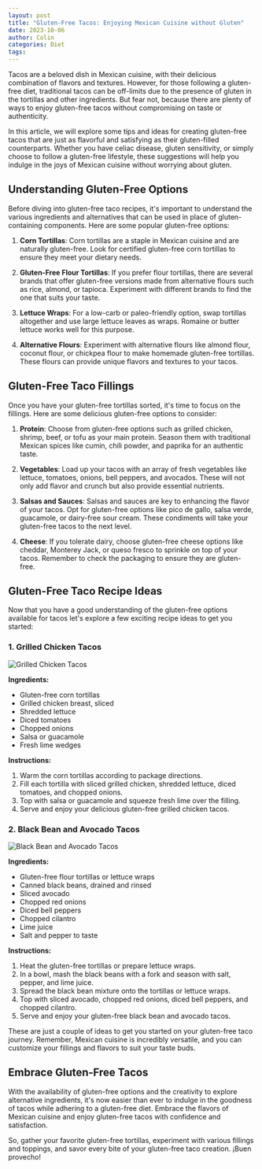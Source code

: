 ```yaml
---
layout: post
title: "Gluten-Free Tacos: Enjoying Mexican Cuisine without Gluten"
date: 2023-10-06
author: Colin
categories: Diet
tags: 
---
```


Tacos are a beloved dish in Mexican cuisine, with their delicious combination of flavors and textures. However, for those following a gluten-free diet, traditional tacos can be off-limits due to the presence of gluten in the tortillas and other ingredients. But fear not, because there are plenty of ways to enjoy gluten-free tacos without compromising on taste or authenticity.

In this article, we will explore some tips and ideas for creating gluten-free tacos that are just as flavorful and satisfying as their gluten-filled counterparts. Whether you have celiac disease, gluten sensitivity, or simply choose to follow a gluten-free lifestyle, these suggestions will help you indulge in the joys of Mexican cuisine without worrying about gluten.

## Understanding Gluten-Free Options

Before diving into gluten-free taco recipes, it's important to understand the various ingredients and alternatives that can be used in place of gluten-containing components. Here are some popular gluten-free options:

1. **Corn Tortillas**: Corn tortillas are a staple in Mexican cuisine and are naturally gluten-free. Look for certified gluten-free corn tortillas to ensure they meet your dietary needs.

2. **Gluten-Free Flour Tortillas**: If you prefer flour tortillas, there are several brands that offer gluten-free versions made from alternative flours such as rice, almond, or tapioca. Experiment with different brands to find the one that suits your taste.

3. **Lettuce Wraps**: For a low-carb or paleo-friendly option, swap tortillas altogether and use large lettuce leaves as wraps. Romaine or butter lettuce works well for this purpose.

4. **Alternative Flours**: Experiment with alternative flours like almond flour, coconut flour, or chickpea flour to make homemade gluten-free tortillas. These flours can provide unique flavors and textures to your tacos.

## Gluten-Free Taco Fillings

Once you have your gluten-free tortillas sorted, it's time to focus on the fillings. Here are some delicious gluten-free options to consider:

1. **Protein**: Choose from gluten-free options such as grilled chicken, shrimp, beef, or tofu as your main protein. Season them with traditional Mexican spices like cumin, chili powder, and paprika for an authentic taste.

2. **Vegetables**: Load up your tacos with an array of fresh vegetables like lettuce, tomatoes, onions, bell peppers, and avocados. These will not only add flavor and crunch but also provide essential nutrients.

3. **Salsas and Sauces**: Salsas and sauces are key to enhancing the flavor of your tacos. Opt for gluten-free options like pico de gallo, salsa verde, guacamole, or dairy-free sour cream. These condiments will take your gluten-free tacos to the next level.

4. **Cheese**: If you tolerate dairy, choose gluten-free cheese options like cheddar, Monterey Jack, or queso fresco to sprinkle on top of your tacos. Remember to check the packaging to ensure they are gluten-free.

## Gluten-Free Taco Recipe Ideas

Now that you have a good understanding of the gluten-free options available for tacos let's explore a few exciting recipe ideas to get you started:

### 1. Grilled Chicken Tacos

![Grilled Chicken Tacos](https://source.unsplash.com/1600x900/?grilled,chicken,tacos)

**Ingredients:**

- Gluten-free corn tortillas
- Grilled chicken breast, sliced
- Shredded lettuce
- Diced tomatoes
- Chopped onions
- Salsa or guacamole
- Fresh lime wedges

**Instructions:**

1. Warm the corn tortillas according to package directions.
2. Fill each tortilla with sliced grilled chicken, shredded lettuce, diced tomatoes, and chopped onions.
3. Top with salsa or guacamole and squeeze fresh lime over the filling.
4. Serve and enjoy your delicious gluten-free grilled chicken tacos.

### 2. Black Bean and Avocado Tacos

![Black Bean and Avocado Tacos](https://source.unsplash.com/1600x900/?black,bean,avocado,tacos)

**Ingredients:**

- Gluten-free flour tortillas or lettuce wraps
- Canned black beans, drained and rinsed
- Sliced avocado
- Chopped red onions
- Diced bell peppers
- Chopped cilantro
- Lime juice
- Salt and pepper to taste

**Instructions:**

1. Heat the gluten-free tortillas or prepare lettuce wraps.
2. In a bowl, mash the black beans with a fork and season with salt, pepper, and lime juice.
3. Spread the black bean mixture onto the tortillas or lettuce wraps.
4. Top with sliced avocado, chopped red onions, diced bell peppers, and chopped cilantro.
5. Serve and enjoy your gluten-free black bean and avocado tacos.

These are just a couple of ideas to get you started on your gluten-free taco journey. Remember, Mexican cuisine is incredibly versatile, and you can customize your fillings and flavors to suit your taste buds.

## Embrace Gluten-Free Tacos

With the availability of gluten-free options and the creativity to explore alternative ingredients, it's now easier than ever to indulge in the goodness of tacos while adhering to a gluten-free diet. Embrace the flavors of Mexican cuisine and enjoy gluten-free tacos with confidence and satisfaction.

So, gather your favorite gluten-free tortillas, experiment with various fillings and toppings, and savor every bite of your gluten-free taco creation. ¡Buen provecho!